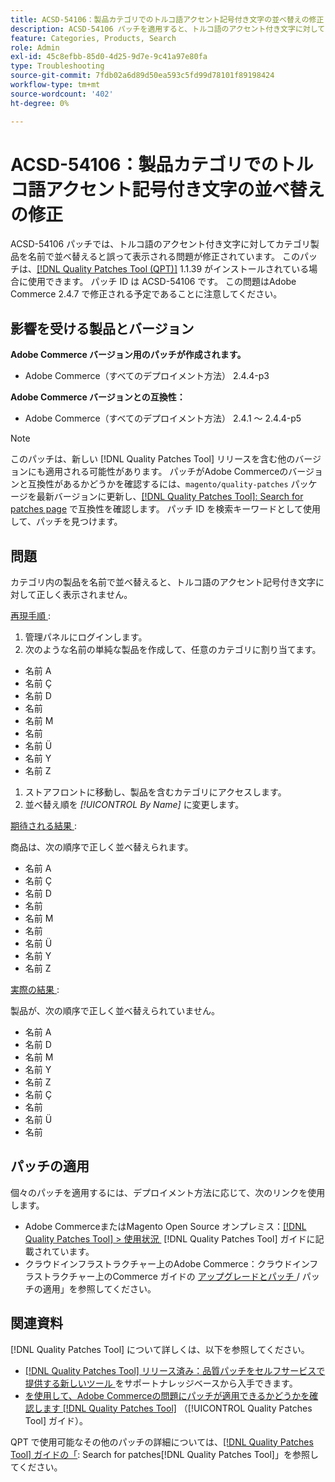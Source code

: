 ```yaml
---
title: ACSD-54106：製品カテゴリでのトルコ語アクセント記号付き文字の並べ替えの修正
description: ACSD-54106 パッチを適用すると、トルコ語のアクセント付き文字に対してカテゴリ商品を名前で並べ替えるとAdobe Commerceの問題が修正されます。
feature: Categories, Products, Search
role: Admin
exl-id: 45c8efbb-85d0-4d25-9d7e-9c41a97e80fa
type: Troubleshooting
source-git-commit: 7fdb02a6d89d50ea593c5fd99d78101f89198424
workflow-type: tm+mt
source-wordcount: '402'
ht-degree: 0%

---
```


# ACSD-54106：製品カテゴリでのトルコ語アクセント記号付き文字の並べ替えの修正

ACSD-54106 パッチでは、トルコ語のアクセント付き文字に対してカテゴリ製品を名前で並べ替えると誤って表示される問題が修正されています。 このパッチは、[[!DNL Quality Patches Tool (QPT)]](https://experienceleague.adobe.com/ja/docs/commerce-operations/tools/quality-patches-tool/quality-patches-tool-to-self-serve-quality-patches) 1.1.39 がインストールされている場合に使用できます。 パッチ ID は ACSD-54106 です。 この問題はAdobe Commerce 2.4.7 で修正される予定であることに注意してください。

## 影響を受ける製品とバージョン

**Adobe Commerce バージョン用のパッチが作成されます。**

* Adobe Commerce（すべてのデプロイメント方法） 2.4.4-p3

**Adobe Commerce バージョンとの互換性：**

* Adobe Commerce（すべてのデプロイメント方法） 2.4.1 ～ 2.4.4-p5

>[!NOTE]
>
>このパッチは、新しい [!DNL Quality Patches Tool] リリースを含む他のバージョンにも適用される可能性があります。 パッチがAdobe Commerceのバージョンと互換性があるかどうかを確認するには、`magento/quality-patches` パッケージを最新バージョンに更新し、[[!DNL Quality Patches Tool]: Search for patches page](https://experienceleague.adobe.com/tools/commerce-quality-patches/index.html?lang=ja) で互換性を確認します。 パッチ ID を検索キーワードとして使用して、パッチを見つけます。

## 問題

カテゴリ内の製品を名前で並べ替えると、トルコ語のアクセント記号付き文字に対して正しく表示されません。

<u> 再現手順 </u>:

1. 管理パネルにログインします。
1. 次のような名前の単純な製品を作成して、任意のカテゴリに割り当てます。

* 名前 A
* 名前 Ç
* 名前 D
* 名前
* 名前 M
* 名前
* 名前 Ü
* 名前 Y
* 名前 Z

1. ストアフロントに移動し、製品を含むカテゴリにアクセスします。
1. 並べ替え順を *[!UICONTROL By Name]* に変更します。

<u> 期待される結果 </u>:

商品は、次の順序で正しく並べ替えられます。

* 名前 A
* 名前 Ç
* 名前 D
* 名前
* 名前 M
* 名前
* 名前 Ü
* 名前 Y
* 名前 Z

<u> 実際の結果 </u>:

製品が、次の順序で正しく並べ替えられていません。

* 名前 A
* 名前 D
* 名前 M
* 名前 Y
* 名前 Z
* 名前 Ç
* 名前
* 名前 Ü
* 名前

## パッチの適用

個々のパッチを適用するには、デプロイメント方法に応じて、次のリンクを使用します。

* Adobe CommerceまたはMagento Open Source オンプレミス：[[!DNL Quality Patches Tool] > 使用状況 &#x200B;](/help/tools/quality-patches-tool/usage.md) [!DNL Quality Patches Tool] ガイドに記載されています。
* クラウドインフラストラクチャー上のAdobe Commerce：クラウドインフラストラクチャー上のCommerce ガイドの [&#x200B; アップグレードとパッチ &#x200B;](https://experienceleague.adobe.com/docs/commerce-cloud-service/user-guide/develop/upgrade/apply-patches.html?lang=ja)/ パッチの適用」を参照してください。

## 関連資料

[!DNL Quality Patches Tool] について詳しくは、以下を参照してください。

* [[!DNL Quality Patches Tool]  リリース済み：品質パッチをセルフサービスで提供する新しいツール &#x200B;](https://experienceleague.adobe.com/ja/docs/commerce-operations/tools/quality-patches-tool/quality-patches-tool-to-self-serve-quality-patches) をサポートナレッジベースから入手できます。
* [&#x200B; を使用して、Adobe Commerceの問題にパッチが適用できるかどうかを確認します  [!DNL Quality Patches Tool]](/help/tools/quality-patches-tool/patches-available-in-qpt/check-patch-for-magento-issue-with-magento-quality-patches.md) （[!UICONTROL Quality Patches Tool] ガイド）。


QPT で使用可能なその他のパッチの詳細については、[[!DNL Quality Patches Tool] ガイドの「](https://experienceleague.adobe.com/tools/commerce-quality-patches/index.html?lang=ja): Search for patches[!DNL Quality Patches Tool]」を参照してください。
